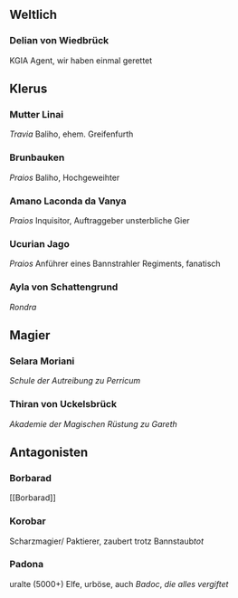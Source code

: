 ## Weltlich

### Delian von Wiedbrück
KGIA Agent, wir haben einmal gerettet

## Klerus

### Mutter Linai
*Travia*
Baliho, ehem. Greifenfurth
### Brunbauken
*Praios*
Baliho, Hochgeweihter

### Amano Laconda da Vanya
*Praios*
Inquisitor, Auftraggeber unsterbliche Gier

### Ucurian Jago
*Praios*
Anführer eines Bannstrahler Regiments, fanatisch

### Ayla von Schattengrund
*Rondra*
## Magier
### Selara Moriani 
*Schule der Autreibung zu Perricum*

### Thiran von Uckelsbrück
*Akademie der Magischen Rüstung zu Gareth*




## Antagonisten

### Borbarad 
[[Borbarad]]
### Korobar
Scharzmagier/ Paktierer, zaubert trotz Bannstaub*tot*

### Padona 
uralte (5000+) Elfe, urböse, auch *Badoc*, *die alles vergiftet*




